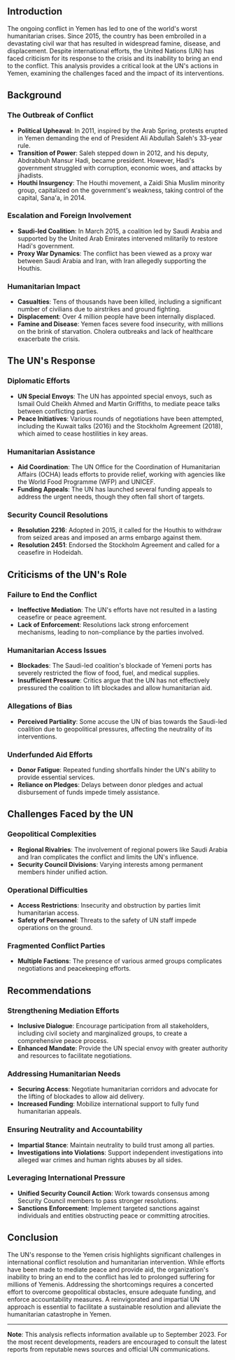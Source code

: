 ## Introduction

The ongoing conflict in Yemen has led to one of the world's worst humanitarian crises. Since 2015, the country has been embroiled in a devastating civil war that has resulted in widespread famine, disease, and displacement. Despite international efforts, the United Nations (UN) has faced criticism for its response to the crisis and its inability to bring an end to the conflict. This analysis provides a critical look at the UN's actions in Yemen, examining the challenges faced and the impact of its interventions.

## Background

### The Outbreak of Conflict

- **Political Upheaval**: In 2011, inspired by the Arab Spring, protests erupted in Yemen demanding the end of President Ali Abdullah Saleh's 33-year rule.
- **Transition of Power**: Saleh stepped down in 2012, and his deputy, Abdrabbuh Mansur Hadi, became president. However, Hadi's government struggled with corruption, economic woes, and attacks by jihadists.
- **Houthi Insurgency**: The Houthi movement, a Zaidi Shia Muslim minority group, capitalized on the government's weakness, taking control of the capital, Sana'a, in 2014.

### Escalation and Foreign Involvement

- **Saudi-led Coalition**: In March 2015, a coalition led by Saudi Arabia and supported by the United Arab Emirates intervened militarily to restore Hadi's government.
- **Proxy War Dynamics**: The conflict has been viewed as a proxy war between Saudi Arabia and Iran, with Iran allegedly supporting the Houthis.

### Humanitarian Impact

- **Casualties**: Tens of thousands have been killed, including a significant number of civilians due to airstrikes and ground fighting.
- **Displacement**: Over 4 million people have been internally displaced.
- **Famine and Disease**: Yemen faces severe food insecurity, with millions on the brink of starvation. Cholera outbreaks and lack of healthcare exacerbate the crisis.

## The UN's Response

### Diplomatic Efforts

- **UN Special Envoys**: The UN has appointed special envoys, such as Ismail Ould Cheikh Ahmed and Martin Griffiths, to mediate peace talks between conflicting parties.
- **Peace Initiatives**: Various rounds of negotiations have been attempted, including the Kuwait talks (2016) and the Stockholm Agreement (2018), which aimed to cease hostilities in key areas.

### Humanitarian Assistance

- **Aid Coordination**: The UN Office for the Coordination of Humanitarian Affairs (OCHA) leads efforts to provide relief, working with agencies like the World Food Programme (WFP) and UNICEF.
- **Funding Appeals**: The UN has launched several funding appeals to address the urgent needs, though they often fall short of targets.

### Security Council Resolutions

- **Resolution 2216**: Adopted in 2015, it called for the Houthis to withdraw from seized areas and imposed an arms embargo against them.
- **Resolution 2451**: Endorsed the Stockholm Agreement and called for a ceasefire in Hodeidah.

## Criticisms of the UN's Role

### Failure to End the Conflict

- **Ineffective Mediation**: The UN's efforts have not resulted in a lasting ceasefire or peace agreement.
- **Lack of Enforcement**: Resolutions lack strong enforcement mechanisms, leading to non-compliance by the parties involved.

### Humanitarian Access Issues

- **Blockades**: The Saudi-led coalition's blockade of Yemeni ports has severely restricted the flow of food, fuel, and medical supplies.
- **Insufficient Pressure**: Critics argue that the UN has not effectively pressured the coalition to lift blockades and allow humanitarian aid.

### Allegations of Bias

- **Perceived Partiality**: Some accuse the UN of bias towards the Saudi-led coalition due to geopolitical pressures, affecting the neutrality of its interventions.

### Underfunded Aid Efforts

- **Donor Fatigue**: Repeated funding shortfalls hinder the UN's ability to provide essential services.
- **Reliance on Pledges**: Delays between donor pledges and actual disbursement of funds impede timely assistance.

## Challenges Faced by the UN

### Geopolitical Complexities

- **Regional Rivalries**: The involvement of regional powers like Saudi Arabia and Iran complicates the conflict and limits the UN's influence.
- **Security Council Divisions**: Varying interests among permanent members hinder unified action.

### Operational Difficulties

- **Access Restrictions**: Insecurity and obstruction by parties limit humanitarian access.
- **Safety of Personnel**: Threats to the safety of UN staff impede operations on the ground.

### Fragmented Conflict Parties

- **Multiple Factions**: The presence of various armed groups complicates negotiations and peacekeeping efforts.

## Recommendations

### Strengthening Mediation Efforts

- **Inclusive Dialogue**: Encourage participation from all stakeholders, including civil society and marginalized groups, to create a comprehensive peace process.
- **Enhanced Mandate**: Provide the UN special envoy with greater authority and resources to facilitate negotiations.

### Addressing Humanitarian Needs

- **Securing Access**: Negotiate humanitarian corridors and advocate for the lifting of blockades to allow aid delivery.
- **Increased Funding**: Mobilize international support to fully fund humanitarian appeals.

### Ensuring Neutrality and Accountability

- **Impartial Stance**: Maintain neutrality to build trust among all parties.
- **Investigations into Violations**: Support independent investigations into alleged war crimes and human rights abuses by all sides.

### Leveraging International Pressure

- **Unified Security Council Action**: Work towards consensus among Security Council members to pass stronger resolutions.
- **Sanctions Enforcement**: Implement targeted sanctions against individuals and entities obstructing peace or committing atrocities.

## Conclusion

The UN's response to the Yemen crisis highlights significant challenges in international conflict resolution and humanitarian intervention. While efforts have been made to mediate peace and provide aid, the organization's inability to bring an end to the conflict has led to prolonged suffering for millions of Yemenis. Addressing the shortcomings requires a concerted effort to overcome geopolitical obstacles, ensure adequate funding, and enforce accountability measures. A reinvigorated and impartial UN approach is essential to facilitate a sustainable resolution and alleviate the humanitarian catastrophe in Yemen.

---

**Note**: This analysis reflects information available up to September 2023. For the most recent developments, readers are encouraged to consult the latest reports from reputable news sources and official UN communications.

